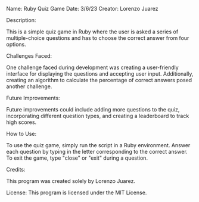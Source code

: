 Name: Ruby Quiz Game
Date: 3/6/23
Creator: Lorenzo Juarez

Description:

This is a simple quiz game in Ruby where the user is asked a series of multiple-choice questions and has to choose the correct answer from four options.

Challenges Faced:

One challenge faced during development was creating a user-friendly interface for displaying the questions and accepting user input. Additionally, creating an algorithm to calculate the percentage of correct answers posed another challenge.

Future Improvements:

Future improvements could include adding more questions to the quiz, incorporating different question types, and creating a leaderboard to track high scores.

How to Use:

To use the quiz game, simply run the script in a Ruby environment. Answer each question by typing in the letter corresponding to the correct answer. To exit the game, type "close" or "exit" during a question.

Credits:

This program was created solely by Lorenzo Juarez.

License: This program is licensed under the MIT License.
